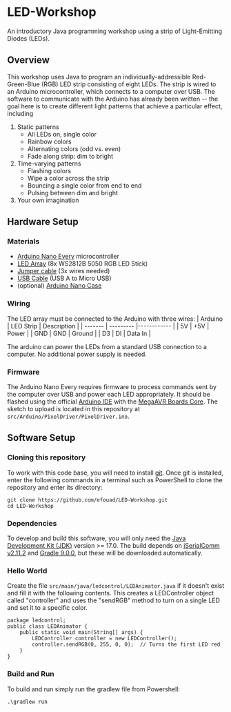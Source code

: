 # LED-Workshop
An introductory Java programming workshop using a strip of Light-Emitting Diodes (LEDs).

## Overview
This workshop uses Java to program an individually-addressible Red-Green-Blue (RGB) LED strip consisting of eight LEDs. The strip is wired to an Arduino microcontroller, which connects to a computer over USB. The software to communicate with the Arduino has already been written -- the goal here is to create different light patterns that achieve a particular effect, including
1. Static patterns
   * All LEDs on, single color
   * Rainbow colors
   * Alternating colors (odd vs. even)
   * Fade along strip: dim to bright
2. Time-varying patterns
   * Flashing colors
   * Wipe a color across the strip
   * Bouncing a single color from end to end
   * Pulsing between dim and bright
3. Your own imagination


## Hardware Setup

### Materials
* [Arduino Nano Every](https://store-usa.arduino.cc/products/nano-every?srsltid=AfmBOooJA36aqjCzknBGI81Jtcyiwb-t4eUoDF8LCNA4oYXuugBOLtRx) microcontroller
* [LED Array](https://www.amazon.com/dp/B0BWH95XSH?ref=ppx_yo2ov_dt_b_fed_asin_title) (8x WS2812B 5050 RGB LED Stick)
* [Jumper cable](https://www.amazon.com/dp/B0BKZRGF6N?ref=ppx_yo2ov_dt_b_fed_asin_title) (3x wires needed)
* [USB Cable](https://www.amazon.com/dp/B095JZSHXQ?ref=ppx_yo2ov_dt_b_fed_asin_title&th=1) (USB A to Micro USB)
* (optional) [Arduino Nano Case](https://www.amazon.com/dp/B0916HNSXQ?ref=ppx_yo2ov_dt_b_fed_asin_title)

### Wiring
The LED array must be connected to the Arduino with three wires:
| Arduino | LED Strip | Description | 
| ------- | --------- |------------ |
| 5V      | +5V       | Power       | 
| GND     | GND       | Ground      |
| D3      | DI        | Data In     |

The arduino can power the LEDs from a standard USB connection to a computer. No additional power supply is needed.

### Firmware
The Arduino Nano Every requires firmware to process commands sent by the computer over USB and power each LED appropriately. It should be flashed using the official [Arduino IDE](https://www.arduino.cc/en/software/) with the [MegaAVR Boards Core]( https://docs.arduino.cc/software/ide-v1/tutorials/getting-started/cores/arduino-megaavr/). The sketch to upload is located in this repository at `src/Arduino/PixelDriver/PixelDriver.ino`.

## Software Setup
### Cloning this repository
To work with this code base, you will need to install [git](https://git-scm.com/downloads/win).
Once git is installed, enter the following commands in a terminal such as PowerShell to clone the repository and enter its directory:
```
git clone https://github.com/efouad/LED-Workshop.git
cd LED-Workshop
```

### Dependencies
To develop and build this software, you will only need the [Java Development Kit (JDK)](https://www.oracle.com/java/technologies/downloads/#jdk24-windows) version >= 17.0. The build depends on [jSerialComm v2.11.2](https://github.com/Fazecast/jSerialComm/releases) and [Gradle 9.0.0](https://gradle.org/releases/), but these will be downloaded automatically.

### Hello World
Create the file `src/main/java/ledcontrol/LEDAnimator.java` if it doesn't exist and fill it with the following contents. This creates a LEDController object called "controller" and uses the "sendRGB" method to turn on a single LED and set it to a specific color.
```
package ledcontrol;
public class LEDAnimator {
    public static void main(String[] args) {
        LEDController controller = new LEDController();
        controller.sendRGB(0, 255, 0, 0);  // Turns the first LED red
    }
}
```

### Build and Run
To build and run simply run the gradlew file from Powershell:
```
.\gradlew run
```